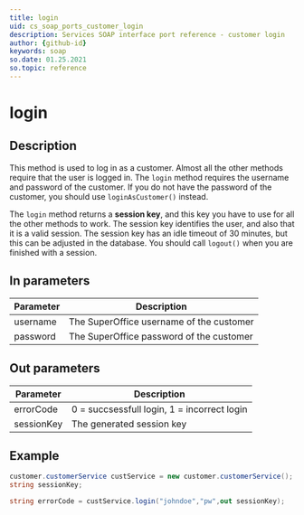 ```yaml
---
title: login
uid: cs_soap_ports_customer_login
description: Services SOAP interface port reference - customer login
author: {github-id}
keywords: soap
so.date: 01.25.2021
so.topic: reference
---
```


# login

## Description

This method is used to log in as a customer. Almost all the other methods require that the user is logged in. The `login` method requires the username and password of the customer. If you do not have the password of the customer, you should use `loginAsCustomer()` instead.

The `login` method returns a **session key**, and this key you have to use for all the other methods to work. The session key identifies the user, and also that it is a valid session. The session key has an idle timeout of 30 minutes, but this can be adjusted in the database. You should call `logout()` when you are finished with a session.

## In parameters

| Parameter | Description |
|---|---|
| username | The SuperOffice username of the customer |
| password | The SuperOffice password of the customer |

## Out parameters

| Parameter | Description |
|---|---|
| errorCode | 0 = succsessfull login, 1 = incorrect login |
| sessionKey | The generated session key |

## Example

```csharp
customer.customerService custService = new customer.customerService();
string sessionKey;

string errorCode = custService.login("johndoe","pw",out sessionKey);
```

<!-- Referenced links -->
[1]: ../../error-codes.md
